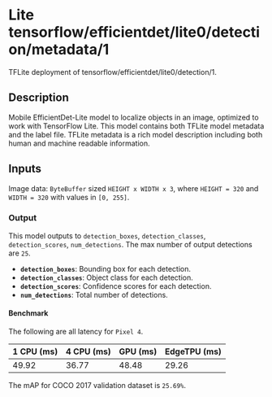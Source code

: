 # Lite tensorflow/efficientdet/lite0/detection/metadata/1

TFLite deployment of tensorflow/efficientdet/lite0/detection/1.

<!-- asset-path: internal -->
<!-- parent-model: tensorflow/efficientdet/lite0/detection/1 -->
<!-- interactive-model-name: tflite_object_detector -->

## Description

Mobile EfficientDet-Lite model to localize objects in an image, optimized to
work with TensorFlow Lite. This model contains both TFLite model metadata and the label file. TFLite metadata is a rich model description including both human and machine readable information.

## Inputs

Image data: `ByteBuffer` sized `HEIGHT x WIDTH x 3`, where `HEIGHT = 320` and
`WIDTH = 320` with values in `[0, 255]`.

### Output

This model outputs to `detection_boxes`, `detection_classes`,
`detection_scores`, `num_detections`. The max number of output detections are
`25`.

*   **`detection_boxes`**: Bounding box for each detection.
*   **`detection_classes`**: Object class for each detection.
*   **`detection_scores`**: Confidence scores for each detection.
*   **`num_detections`**: Total number of detections.

#### Benchmark

The following are all latency for `Pixel 4`.

1 CPU (ms) | 4 CPU (ms) | GPU (ms) | EdgeTPU (ms)
---------- | ---------- | -------- | ------------
49.92      | 36.77      | 48.48    | 29.26

The mAP for COCO 2017 validation dataset is `25.69%`.
